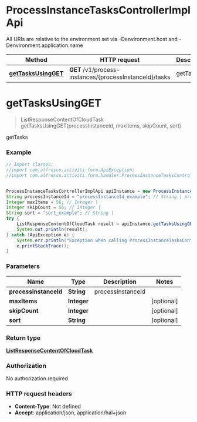 # ProcessInstanceTasksControllerImplApi

All URIs are relative to the environment set via -Denvironment.host and -Denvironment.application.name

Method | HTTP request | Description
------------- | ------------- | -------------
[**getTasksUsingGET**](ProcessInstanceTasksControllerImplApi.md#getTasksUsingGET) | **GET** /v1/process-instances/{processInstanceId}/tasks | getTasks

<a name="getTasksUsingGET"></a>
# **getTasksUsingGET**
> ListResponseContentOfCloudTask getTasksUsingGET(processInstanceId, maxItems, skipCount, sort)

getTasks

### Example
```java
// Import classes:
//import com.alfresco.activiti.form.ApiException;
//import com.alfresco.activiti.form.handler.ProcessInstanceTasksControllerImplApi;


ProcessInstanceTasksControllerImplApi apiInstance = new ProcessInstanceTasksControllerImplApi();
String processInstanceId = "processInstanceId_example"; // String | processInstanceId
Integer maxItems = 56; // Integer | 
Integer skipCount = 56; // Integer | 
String sort = "sort_example"; // String | 
try {
    ListResponseContentOfCloudTask result = apiInstance.getTasksUsingGET(processInstanceId, maxItems, skipCount, sort);
    System.out.println(result);
} catch (ApiException e) {
    System.err.println("Exception when calling ProcessInstanceTasksControllerImplApi#getTasksUsingGET");
    e.printStackTrace();
}
```

### Parameters

Name | Type | Description  | Notes
------------- | ------------- | ------------- | -------------
 **processInstanceId** | **String**| processInstanceId |
 **maxItems** | **Integer**|  | [optional]
 **skipCount** | **Integer**|  | [optional]
 **sort** | **String**|  | [optional]

### Return type

[**ListResponseContentOfCloudTask**](ListResponseContentOfCloudTask.md)

### Authorization

No authorization required

### HTTP request headers

 - **Content-Type**: Not defined
 - **Accept**: application/json, application/hal+json

